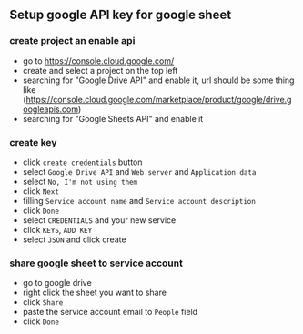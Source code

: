 Setup google API key for google sheet
------------------------------------------
### create project an enable api
* go to https://console.cloud.google.com/
* create and select a project on the top left
* searching for "Google Drive API" and enable it, url should be some thing like (https://console.cloud.google.com/marketplace/product/google/drive.googleapis.com)
* searching for "Google Sheets API" and enable it

### create key
* click `create credentials` button
* select `Google Drive API` and `Web server` and `Application data`
* select `No, I'm not using them`
* click `Next`
* filling `Service account name` and `Service account description`
* click `Done`
* select `CREDENTIALS` and your new service
* click `KEYS`, `ADD KEY`
* select `JSON` and click create


### share google sheet to service account
* go to google drive
* right click the sheet you want to share
* click `Share`
* paste the service account email to `People` field
* click `Done`
